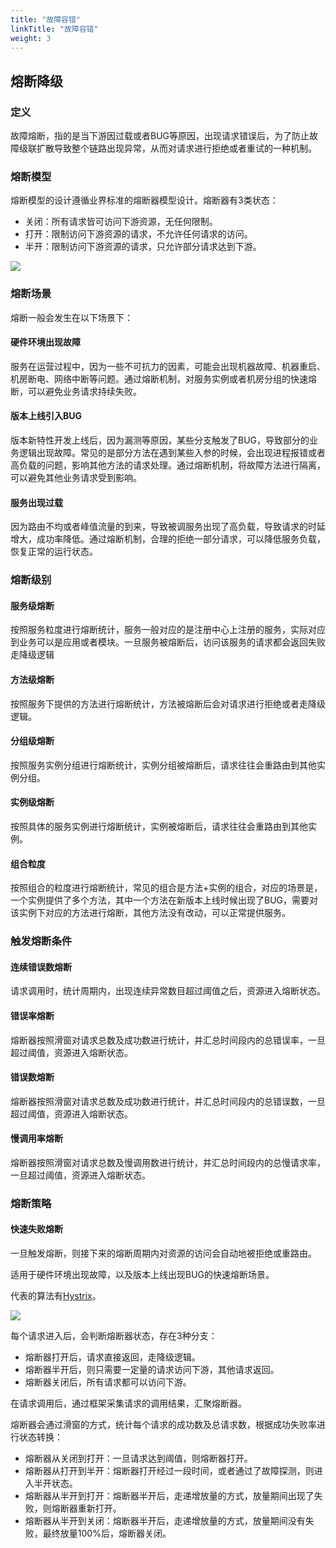 ```yaml
---
title: "故障容错"
linkTitle: "故障容错"
weight: 3
---
```


## 熔断降级

### 定义

故障熔断，指的是当下游因过载或者BUG等原因，出现请求错误后，为了防止故障级联扩散导致整个链路出现异常，从而对请求进行拒绝或者重试的一种机制。

### 熔断模型

熔断模型的设计遵循业界标准的熔断器模型设计。熔断器有3类状态：

- 关闭：所有请求皆可访问下游资源，无任何限制。
- 打开：限制访问下游资源的请求，不允许任何请求的访问。
- 半开：限制访问下游资源的请求，只允许部分请求达到下游。

![](https://martinfowler.com/bliki/images/circuitBreaker/state.png)

### 熔断场景

熔断一般会发生在以下场景下：

#### 硬件环境出现故障

服务在运营过程中，因为一些不可抗力的因素，可能会出现机器故障、机器重启、机房断电、网络中断等问题。通过熔断机制，对服务实例或者机房分组的快速熔断，可以避免业务请求持续失败。

#### 版本上线引入BUG

版本新特性开发上线后，因为漏测等原因，某些分支触发了BUG，导致部分的业务逻辑出现故障。常见的是部分方法在遇到某些入参的时候，会出现进程报错或者高负载的问题，影响其他方法的请求处理。通过熔断机制，将故障方法进行隔离，可以避免其他业务请求受到影响。

#### 服务出现过载

因为路由不均或者峰值流量的到来，导致被调服务出现了高负载，导致请求的时延增大，成功率降低。通过熔断机制，合理的拒绝一部分请求，可以降低服务负载，恢复正常的运行状态。

### 熔断级别

#### 服务级熔断

按照服务粒度进行熔断统计，服务一般对应的是注册中心上注册的服务，实际对应到业务可以是应用或者模块。一旦服务被熔断后，访问该服务的请求都会返回失败走降级逻辑

#### 方法级熔断

按照服务下提供的方法进行熔断统计，方法被熔断后会对请求进行拒绝或者走降级逻辑。

#### 分组级熔断

按照服务实例分组进行熔断统计，实例分组被熔断后，请求往往会重路由到其他实例分组。

#### 实例级熔断

按照具体的服务实例进行熔断统计，实例被熔断后，请求往往会重路由到其他实例。

#### 组合粒度

按照组合的粒度进行熔断统计，常见的组合是方法+实例的组合，对应的场景是，一个实例提供了多个方法，其中一个方法在新版本上线时候出现了BUG，需要对该实例下对应的方法进行熔断，其他方法没有改动，可以正常提供服务。

### 触发熔断条件

#### 连续错误数熔断

请求调用时，统计周期内，出现连续异常数目超过阈值之后，资源进入熔断状态。

#### 错误率熔断

熔断器按照滑窗对请求总数及成功数进行统计，并汇总时间段内的总错误率，一旦超过阈值，资源进入熔断状态。

#### 错误数熔断

熔断器按照滑窗对请求总数及成功数进行统计，并汇总时间段内的总错误数，一旦超过阈值，资源进入熔断状态。

#### 慢调用率熔断

熔断器按照滑窗对请求总数及慢调用数进行统计，并汇总时间段内的总慢请求率，一旦超过阈值，资源进入熔断状态。

### 熔断策略

#### 快速失败熔断

一旦触发熔断，则接下来的熔断周期内对资源的访问会自动地被拒绝或重路由。

适用于硬件环境出现故障，以及版本上线出现BUG的快速熔断场景。

代表的算法有[Hystrix](https://github.com/Netflix/Hystrix/wiki)。

![](../图片/故障容错/快速失败.png)

每个请求进入后，会判断熔断器状态，存在3种分支：

- 熔断器打开后，请求直接返回，走降级逻辑。
- 熔断器半开后，则只需要一定量的请求访问下游，其他请求返回。
- 熔断器关闭后，所有请求都可以访问下游。

在请求调用后，通过框架采集请求的调用结果，汇聚熔断器。

熔断器会通过滑窗的方式，统计每个请求的成功数及总请求数，根据成功失败率进行状态转换：

-  熔断器从关闭到打开：一旦请求达到阈值，则熔断器打开。
-  熔断器从打开到半开：熔断器打开经过一段时间，或者通过了故障探测，则进入半开状态。
-  熔断器从半开到打开：熔断器半开后，走递增放量的方式，放量期间出现了失败，则熔断器重新打开。
-  熔断器从半开到关闭：熔断器半开后，走递增放量的方式，放量期间没有失败，最终放量100%后，熔断器关闭。